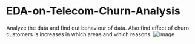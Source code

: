 # EDA-on-Telecom-Churn-Analysis
Analyze the data and find out behaviour of data. Also find effect of churn customers is increases in which areas and which reasons. 
![image](https://user-images.githubusercontent.com/104813887/199192821-7f37f8dc-1e4f-44db-9e65-5cfb2cd4a8bd.png)
